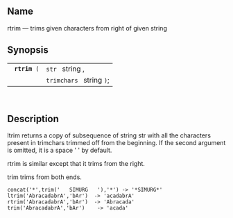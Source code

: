 <div id="fn_rtrim" class="refentry">

<div class="titlepage">

</div>

<div class="refnamediv">

## Name

rtrim — trims given characters from right of given string

</div>

<div class="refsynopsisdiv">

## Synopsis

<div id="fsyn_rtrim" class="funcsynopsis">

|                    |                          |
|--------------------|--------------------------|
| ` `**`rtrim`**` (` | `str ` string ,          |
|                    | `trimchars ` string `)`; |

<div class="funcprototype-spacer">

 

</div>

</div>

</div>

<div id="desc_16" class="refsect1">

## Description

ltrim returns a copy of subsequence of string str with all the
characters present in trimchars trimmed off from the beginning. If the
second argument is omitted, it is a space ' ' by default.

rtrim is similar except that it trims from the right.

trim trims from both ends.

``` screen
concat('*',trim('   SIMURG   '),'*') -> '*SIMURG*'
ltrim('AbracadabrA','bAr')  -> 'acadabrA'
rtrim('AbracadabrA','bAr')  -> 'Abracada'
trim('AbracadabrA','bAr')    -> 'acada'
   
```

</div>

</div>
